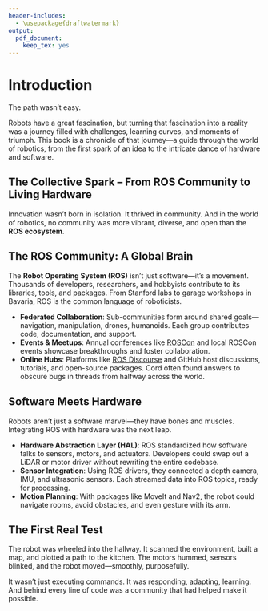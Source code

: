 ```yaml
---
header-includes:
  - \usepackage{draftwatermark}
output: 
  pdf_document: 
    keep_tex: yes
---
```


# Introduction

The path wasn’t easy. 

Robots have a great fascination, but turning that fascination into a reality was a journey filled with challenges, learning curves, and moments of triumph. This book is a chronicle of that journey—a guide through the world of robotics, from the first spark of an idea to the intricate dance of hardware and software.

## The Collective Spark – From ROS Community to Living Hardware

Innovation wasn’t born in isolation. It thrived in community. And in the world of robotics, no community was more vibrant, diverse, and open than the **ROS ecosystem**.

## The ROS Community: A Global Brain

The **Robot Operating System (ROS)** isn’t just software—it’s a movement. Thousands of developers, researchers, and hobbyists contribute to its libraries, tools, and packages. From Stanford labs to garage workshops in Bavaria, ROS is the common language of roboticists.

- **Federated Collaboration**: Sub-communities form around shared goals—navigation, manipulation, drones, humanoids. Each group contributes code, documentation, and support.
- **Events & Meetups**: Annual conferences like [ROSCon](https://www.ros.org/blog/community/) and local ROSCon events showcase breakthroughs and foster collaboration.
- **Online Hubs**: Platforms like [ROS Discourse](https://discourse.ros.org/) and GitHub host discussions, tutorials, and open-source packages. Cord often found answers to obscure bugs in threads from halfway across the world.

## Software Meets Hardware

Robots aren’t just a software marvel—they have bones and muscles. Integrating ROS with hardware was the next leap.

- **Hardware Abstraction Layer (HAL)**: ROS standardized how software talks to sensors, motors, and actuators. Developers could swap out a LiDAR or motor driver without rewriting the entire codebase.
- **Sensor Integration**: Using ROS drivers, they connected a depth camera, IMU, and ultrasonic sensors. Each streamed data into ROS topics, ready for processing.
- **Motion Planning**: With packages like MoveIt and Nav2, the robot could navigate rooms, avoid obstacles, and even gesture with its arm.

## The First Real Test

The robot was wheeled into the hallway. It scanned the environment, built a map, and plotted a path to the kitchen. The motors hummed, sensors blinked, and the robot moved—smoothly, purposefully.

It wasn’t just executing commands. It was responding, adapting, learning. And behind every line of code was a community that had helped make it possible.
